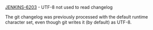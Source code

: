 [JENKINS-6203](https://issues.jenkins-ci.org/browse/JENKINS-6203) - UTF-8 not used to read changelog

The git changelog was previously processed with the default runtime
character set, even though git writes it (by default) as UTF-8.
